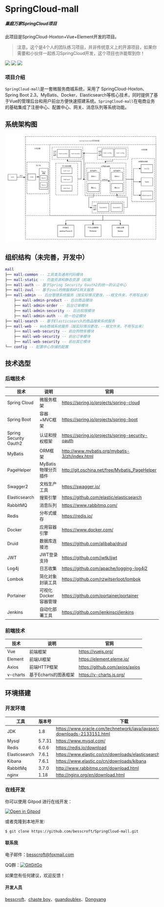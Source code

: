 # SpringCloud-mall

##### 巢庭万家SpringCloud项目

此项目是SpringCloud-Hoxton+Vue+Element开发的项目。

> 注意，这个是4个人的团队练习项目，并非传统意义上的开源项目，如果你需要和小伙伴一起练习SpringCloud开发，这个项目也许能帮到你！

[![](https://img.shields.io/badge/%E5%BC%80%E5%8F%91%E8%BF%9B%E5%BA%A6-%E5%BC%80%E5%8F%91%E4%B8%AD-brightgreen?style=flat-square)]() [![](https://img.shields.io/badge/license-MIT-green?style=flat-square)](https://github.com/besscroft/SpringCloud-mall/blob/master/LICENSE) [![](https://img.shields.io/badge/release-v1.0.0-orange?style=flat-square)]()

### 项目介绍

`SpringCloud-mall`是一套微服务商城系统，采用了 SpringCloud-Hoxton、Spring Boot 2.3、MyBatis、Docker、Elasticsearch等核心技术，同时提供了基于Vue的管理后台和用户前台方便快速搭建系统。`SpringCloud-mall`在电商业务的基础集成了注册中心、配置中心、网关、消息队列等系统功能。

## 系统架构图

![](SpringCloud-mall.png)

## 组织结构（未完善，开发中）

``` lua
mall
├── mall-common -- 工具类及通用代码模块
├── mall-static -- 页面资源和静态资源（前端）
├── mall-auth -- 基于Spring Security Oauth2的统一的认证中心
├── mall-zuul -- 基于zuul的微服务API网关服务
├── mall-admin -- 后台管理系统服务（按实际情况更改，--根文件夹，不用写出来）
	├── mall-admin-product -- 后台商品模块
	├── mall-admin-order -- 后台订单模块
	├── mall-admin-security -- 后台权限模块
	├── mall-admin-auth -- 统一验证模块
├── mall-search -- 基于Elasticsearch的商品搜索系统服务
├── mall-web -- Web商城系统服务（按实际情况更改，--根文件夹，不用写出来）
	├── mall-web-security -- 前台购物车模块
	├── mall-web-security -- 前台订单模块
	├── mall-web-security -- 前台其它模块
└── config -- 配置中心存储的配置
```

## 技术选型

### 后端技术

| 技术                   | 说明                 | 官网                                             |
| ---------------------- | -------------------- | ------------------------------------------------ |
| Spring Cloud           | 微服务框架           | https://spring.io/projects/spring-cloud          |
| Spring Boot            | 容器+MVC框架         | https://spring.io/projects/spring-boot           |
| Spring Security Oauth2 | 认证和授权框架       | https://spring.io/projects/spring-security-oauth |
| MyBatis                | ORM框架              | http://www.mybatis.org/mybatis-3/zh/index.html   |
| PageHelper             | MyBatis物理分页插件  | http://git.oschina.net/free/Mybatis_PageHelper   |
| Swagger2               | 文档生产工具         | https://swagger.io/                              |
| Elasticsearch          | 搜索引擎             | https://github.com/elastic/elasticsearch         |
| RabbitMQ               | 消息队列             | https://www.rabbitmq.com/                        |
| Redis                  | 分布式缓存           | https://redis.io/                                |
| Docker                 | 应用容器引擎         | https://www.docker.com/                          |
| Druid                  | 数据库连接池         | https://github.com/alibaba/druid                 |
| JWT                    | JWT登录支持          | https://github.com/jwtk/jjwt                     |
| Log4j                  | 日志收集             | https://github.com/apache/logging-log4j2         |
| Lombok                 | 简化对象封装工具     | https://github.com/rzwitserloot/lombok           |
| Portainer              | 可视化Docker容器管理 | https://github.com/portainer/portainer           |
| Jenkins                | 自动化部署工具       | https://github.com/jenkinsci/jenkins             |

### 前端技术

| 技术       | 说明                  | 官网                           |
| ---------- | --------------------- | ------------------------------ |
| Vue        | 前端框架              | https://vuejs.org/             |
| Element    | 前端UI框架            | https://element.eleme.io/      |
| Axios      | 前端HTTP框架          | https://github.com/axios/axios |
| v-charts   | 基于Echarts的图表框架 | https://v-charts.js.org/       |

## 环境搭建

### 开发环境

| 工具          | 版本号 | 下载                                                         |
| ------------- | ------ | ------------------------------------------------------------ |
| JDK           | 1.8    | https://www.oracle.com/technetwork/java/javase/downloads/jdk8-downloads-2133151.html |
| Mysql         | 5.7.31 | https://www.mysql.com/                                       |
| Redis         | 6.0.6  | https://redis.io/download                                    |
| Elasticsearch | 7.6.1  | https://www.elastic.co/cn/downloads/elasticsearch            |
| Kibana        | 7.6.1  | https://www.elastic.co/cn/downloads/kibana                   |
| RabbitMq      | 3.7.0  | http://www.rabbitmq.com/download.html                        |
| nginx         | 1.18   | http://nginx.org/en/download.html                            |

### 在线开发

你可以使用 Gitpod 进行在线开发：

<p><a href="https://gitpod.io/#https://github.com/besscroft/SpringCloud-mall" rel="nofollow"><img src="https://camo.githubusercontent.com/1eb1ddfea6092593649f0117f7262ffa8fbd3017/68747470733a2f2f676974706f642e696f2f627574746f6e2f6f70656e2d696e2d676974706f642e737667" alt="Open in Gitpod" data-canonical-src="https://gitpod.io/button/open-in-gitpod.svg" style="max-width:100%;"></a></p>

或者克隆到本地开发:

```
$ git clone https://github.com/besscroft/SpringCloud-mall.git
```

#### 联系我

电子邮件：besscroft@foxmail.com

QQ群：<a target="_blank" href="https://qm.qq.com/cgi-bin/qm/qr?k=QGRHYDL2XE46mQMgl54WtIUl5pSuHVKP&jump_from=webapi"><img border="0" src="http://pub.idqqimg.com/wpa/images/group.png" alt="GitGitGo" title="GitGitGo"></a>

如果您有任何建议，欢迎反馈！

#### 开发人员

[besscroft](https://github.com/besscroft)、[chaste boy](https://github.com/chunjieboy)、[guandoublex](https://github.com/guandoublex)、[Dongyang](https://github.com/Muyibro)

